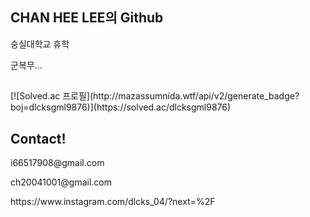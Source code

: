 ## CHAN HEE LEE의 Github
<p>숭실대학교 휴학</p>
<p>군복무...</p>

<section>
<h2></h2>
[![Solved.ac
프로필](http://mazassumnida.wtf/api/v2/generate_badge?boj=dlcksgml9876)](https://solved.ac/dlcksgml9876)
</section>

<h2>Contact!</h2>
<p>i66517908@gmail.com</p>
<p>ch20041001@gmail.com</p>
<p>https://www.instagram.com/dlcks_04/?next=%2F</p>
